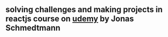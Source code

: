 <h2>solving challenges and making projects in reactjs course on <a href="https://www.udemy.com/course/the-ultimate-react-course/?couponCode=24T7MT72224">udemy</a> by Jonas Schmedtmann </h2>
